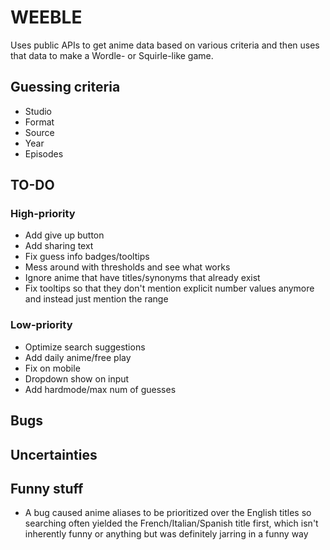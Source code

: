 # WEEBLE

Uses public APIs to get anime data based on various criteria and then uses that
data to make a Wordle- or Squirle-like game.

## Guessing criteria

- Studio
- Format
- Source
- Year
- Episodes

## TO-DO

### High-priority

- Add give up button
- Add sharing text
- Fix guess info badges/tooltips
- Mess around with thresholds and see what works
- Ignore anime that have titles/synonyms that already exist
- Fix tooltips so that they don't mention explicit number values anymore and
  instead just mention the range

### Low-priority

- Optimize search suggestions
- Add daily anime/free play
- Fix on mobile
- Dropdown show on input
- Add hardmode/max num of guesses

## Bugs

## Uncertainties

## Funny stuff

- A bug caused anime aliases to be prioritized over the English titles so
  searching often yielded the French/Italian/Spanish title first, which isn't
  inherently funny or anything but was definitely jarring in a funny way
